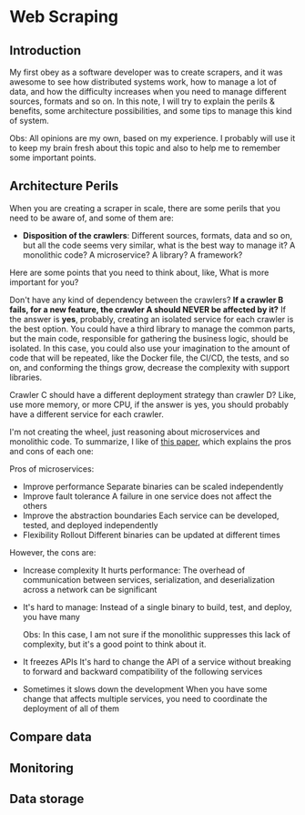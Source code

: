 # Web Scraping

## Introduction

My first obey as a software developer was to create scrapers, and it was awesome to see how distributed systems work, how to manage a lot of data, and how the difficulty increases when you need to manage different sources, formats and so on. In this note, I will try to explain the perils & benefits, some architecture possibilities, and some tips to manage this kind of system.

Obs: All opinions are my own, based on my experience. I probably will use it to keep my brain fresh about this topic and also to help me to remember some important points.

## Architecture Perils

When you are creating a scraper in scale, there are some perils that you need to be aware of, and some of them are:

- **Disposition of the crawlers**: Different sources, formats, data and so on, but all the code seems very similar, what is the best way to manage it? A monolithic code? A microservice? A library? A framework?

Here are some points that you need to think about, like, What is more important for you? 

Don't have any kind of dependency between the crawlers? **If a crawler B fails, for a new feature, the crawler A should NEVER be affected by it?**
If the answer is **yes**, probably, creating an isolated service for each crawler is the best option. You could have a third library to manage the common parts, but the main code, responsible for gathering the business logic, should be isolated. In this case, you could also use your imagination to the amount of code that will be repeated, like the Docker file, the CI/CD, the tests, and so on, and conforming the things grow, decrease the complexity with support libraries.

Crawler C should have a different deployment strategy than crawler D? Like, use more memory, or more CPU, if the answer is yes, you should probably have a different service for each crawler.

I'm not creating the wheel, just reasoning about microservices and monolithic code. To summarize, I like of [this paper](https://dl.acm.org/doi/10.1145/3593856.3595909), which explains the pros and cons of each one:

Pros of microservices:
- Improve performance
    Separate binaries can be scaled independently
- Improve fault tolerance
    A failure in one service does not affect the others
- Improve the abstraction boundaries
    Each service can be developed, tested, and deployed independently
- Flexibility Rollout
    Different binaries can be updated at different times

However, the cons are:
- Increase complexity
    It hurts performance: The overhead of communication between services, serialization, and deserialization across a network can be significant
- It's hard to manage:
    Instead of a single binary to build, test, and deploy, you have many

    Obs: In this case, I am not sure if the monolithic suppresses this lack of complexity, but it's a good point to think about it.
- It freezes APIs
    It's hard to change the API of a service without breaking to forward and backward compatibility of the following services
- Sometimes it slows down the development
    When you have some change that affects multiple services, you need to coordinate the deployment of all of them

## Compare data

## Monitoring

## Data storage
